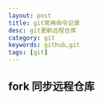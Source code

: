 ```yaml
---
layout: post
title: git常用命令记录
desc: git更新远程仓库
category: git
keywords: github,git
tags: [git]
---
```


## fork 同步远程仓库


